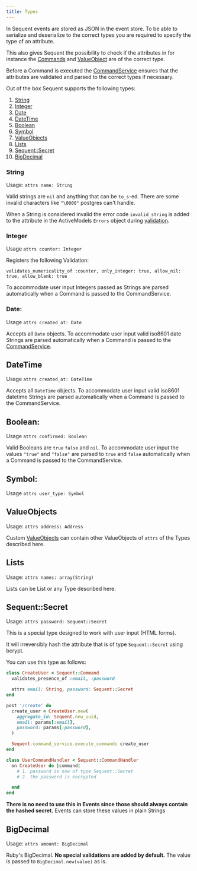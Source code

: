 ```yaml
---
title: Types
---
```


In Sequent events are stored as JSON in the event store. To be able to serialize and deserialize to the correct
types you are required to specify the type of an attribute.

This also gives Sequent the possibility to check if the attributes
in for instance the [Commands](command.html) and [ValueObject](value-object.html) are of the correct type.

Before a Command is executed the [CommandService](command-service.html) ensures
that the attributes are validated and parsed to the correct types if necessary.

Out of the box Sequent supports the following types:

1. [String](#string)
1. [Integer](#integer)
1. [Date](#date)
1. [DateTime](#datetime)
1. [Boolean](#boolean)
1. [Symbol](#symbol)
1. [ValueObjects](#valueobjects)
1. [Lists](#lists)
1. [Sequent::Secret](#sequentsecret)
1. [BigDecimal](#bigdecimal)


### String

Usage: `attrs name: String`

Valid strings are `nil` and anything that can be `to_s`-ed.
There are some invalid characters like `"\0000"` postgres can't handle.

When a String is considered invalid the error code `invalid_string` is
added to the attribute in the ActiveModels `Errors` object during [validation](validations.html).

### Integer

Usage `attrs counter: Integer`

Registers the following Validation:

```
validates_numericality_of :counter, only_integer: true, allow_nil: true, allow_blank: true
```

To accommodate user input Integers passed as Strings
are parsed automatically when a Command is passed to the CommandService.

### Date:

Usage `attrs created_at: Date`

Accepts all `Date` objects. To accommodate user input valid
iso8601 date Strings are parsed automatically when
a Command is passed to the [CommandService](command-service.html).

## DateTime

Usage `attrs created_at: DateTime`

Accepts all `DateTime` objects. To accommodate user input valid
iso8601 datetime Strings are parsed automatically when
a Command is passed to the CommandService.

## Boolean:

Usage `attrs confirmed: Boolean`

Valid Booleans are `true` `false` and `nil`. To accommodate user input
the values `"true"` and `"false"` are parsed to `true` and `false`
automatically when a Command is passed to the CommandService.

## Symbol:

Usage `attrs user_type: Symbol`

## ValueObjects

Usage: `attrs address: Address`

Custom [ValueObjects](value-object.html) can contain other ValueObjects
of `attrs` of the Types described here.

## Lists

Usage: `attrs names: array(String)`

Lists can be List or any Type described here.

## Sequent::Secret

Usage: `attrs password: Sequent::Secret`

This is a special type designed to work with user input (HTML forms).

It will irreversibly hash the attribute that is of type `Sequent::Secret` using bcrypt.

You can use this type as follows:

```ruby
class CreateUser < Sequent::Command
  validates_presence_of :email, :password

  attrs email: String, password: Sequent::Secret
end

post '/create' do
  create_user = CreateUser.new(
    aggregate_id: Sequent.new_uuid,
    email: params[:email],
    password: params[:password],
  )

  Sequent.command_service.execute_commands create_user
end

class UserCommandHandler < Sequent::CommandHandler
  on CreateUser do |command|
    # 1. password is now of type Sequent::Secret
    # 2. the password is encrypted

  end
end
```

**There is no need to use this in Events since those should always contain the hashed secret.**
Events can store these values in plain Strings

## BigDecimal

Usage: `attrs amount: BigDecimal`

Ruby's BigDecimal. **No special validations are added by default.** The value is passed to `BigDecimal.new(value)` as is.
